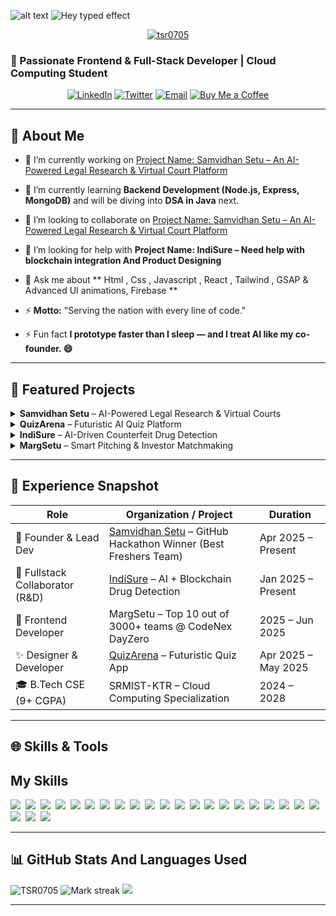 
![alt text](https://miro.medium.com/v2/resize:fit:828/format:webp/1*0N8CVKix7OGfBDsgh9DzrQ.gif)
![Hey typed effect](https://readme-typing-svg.herokuapp.com?font=Poppins&weight=500&size=25&pause=1000&width=435&lines=Hey+there%2C+I'm+Tanmay+Singh!+%F0%9F%91%8B)
<!-- PROFILE VIEWS & TROPHIES -->
<p align="center"> <a href="https://github.com/ryo-ma/github-profile-trophy"><img src="https://github-profile-trophy.vercel.app/?username=tsr0705" alt="tsr0705" /></a> </p>


### 🚀 Passionate Frontend & Full-Stack Developer | Cloud Computing Student 

<p align="center">
  <a href="https://linkedin.com/in/tanmay-singh-28395b345/"><img src="https://img.shields.io/badge/LinkedIn-Tanmay%20Singh-0A66C2?style=for-the-badge&logo=linkedin" alt="LinkedIn" /></a>
  <a href="https://twitter.com/tanmaysinghra18"><img src="https://img.shields.io/badge/Twitter-@tanmaysinghra18-1DA1F2?style=for-the-badge&logo=twitter" alt="Twitter" /></a>
  <a href="mailto:tanmaysingh8246@gmail.com"><img src="https://img.shields.io/badge/Email-tanmaysingh8246@gmail.com-D14836?style=for-the-badge&logo=gmail" alt="Email" /></a>
  <a href="https://buymeacoffee.com/tanmaysingh"><img src="https://img.shields.io/badge/Buy%20Me%20a%20Coffee-☕-ff69b4?style=for-the-badge&logo=buymeacoffee" alt="Buy Me a Coffee" /></a>
</p>

---

## 🌟 About Me

- 🔭 I’m currently working on [Project Name: Samvidhan Setu – An AI-Powered Legal Research & Virtual Court Platform](https://github.com/TSR0705/INNOVERSE-SAMVIDHAN-SETU.git)

- 🌱 I’m currently learning **Backend Development (Node.js, Express, MongoDB)** and will be diving into **DSA in Java** next.

- 👯 I’m looking to collaborate on [Project Name: Samvidhan Setu – An AI-Powered Legal Research & Virtual Court Platform](https://github.com/TSR0705/INNOVERSE-SAMVIDHAN-SETU.git)

- 🤝 I’m looking for help with **Project Name: IndiSure – Need help with blockchain integration And Product Designing**

- 💬 Ask me about ** Html , Css , Javascript , React , Tailwind , GSAP & Advanced UI animations, Firebase **

- ⚡ **Motto:** "Serving the nation with every line of code."
  
- ⚡ Fun fact **I prototype faster than I sleep — and I treat AI like my co-founder. 😄**
---

## 🚀 Featured Projects

<details>
<summary><strong>Samvidhan Setu</strong> – AI-Powered Legal Research & Virtual Courts</summary>

- 🔗 **Repo:** https://github.com/TSR0705/INNOVERSE-SAMVIDHAN-SETU  
- 🛠 **Tech:**  React.js | TailwindCSS | Framer Motion | Lottie | Gemini |Jitsi | Material UI
- ⭐ **Highlights:** AI-driven case summarization, real-time courtroom UI, predictive outcome engine
</details>


<details> <summary><strong>QuizArena</strong> – Futuristic AI Quiz Platform</summary>

- 🔗 **Repo:**  https://github.com/TSR0705/Quiz-Arena 
- 🛠 **Tech:**  React.js | Vite | TailwindCSS | Framer Motion | React Router | GSAP | Three.js | @react-three/fiber 
- ⭐ **Highlights:** 3D-themed animated quiz interface, subject-wise quiz filtering, real-time score feedback, interactive user experience
</details>

<details>
<summary><strong>IndiSure</strong> – AI-Driven Counterfeit Drug Detection</summary>

- 🔗 **Repo:**  *(coming soon…)* 
- 🛠 **Tech:**  *(coming soon…)* 
- ⭐ **Highlights:** AI-powered counterfeit drug detection, blockchain-based supply chain integrity, smart methods to eliminate counterfeit replacement steps
</details>

<details>
<summary><strong>MargSetu</strong> –  Smart Pitching & Investor Matchmaking</summary>

- 🔗 **Repo:** *(coming soon…)*  
- 🛠 **Tech:**  Vite | React.js | TailwindCSS | Framer Motion | Responsive Design | Chart.js | Jitsi | Material UI
- ⭐ **Highlights:** Live pitch deck interface, smart profiles for investors and pitchers, real-time matchmaking UX
</details>

---




## 📄 Experience Snapshot

| Role                              | Organization / Project                      | Duration           |
|-----------------------------------|---------------------------------------------|--------------------|
| 🧠 Founder & Lead Dev             | [Samvidhan Setu](https://github.com/TSR0705/INNOVERSE-SAMVIDHAN-SETU) – GitHub Hackathon Winner (Best Freshers Team) | Apr 2025 – Present |
| 🤝 Fullstack Collaborator (R&D)   | [IndiSure](https://github.com/TSR0705/INDISURE) – AI + Blockchain Drug Detection | Jan 2025 – Present |
| 🎯 Frontend Developer             | MargSetu – Top 10 out of 3000+ teams @ CodeNex DayZero |  2025 – Jun 2025 |
| ✨ Designer & Developer           | [QuizArena](https://github.com/TSR0705/QuizArena) – Futuristic Quiz App | Apr 2025 – May 2025 |
| 🎓 B.Tech CSE (9+ CGPA)           | SRMIST-KTR – Cloud Computing Specialization | 2024 – 2028         |


---

## 🌐 Skills & Tools


## My Skills

<img src="https://img.shields.io/badge/HTML-%23E34F26.svg?logo=html5&logoColor=white"> 
<img src="https://img.shields.io/badge/Tailwind%20CSS-%2338B2AC.svg?logo=tailwind-css&logoColor=white"> 
<img src="https://img.shields.io/badge/CSS-1572B6?logo=css3&logoColor=fff"> 
<img src="https://img.shields.io/badge/JavaScript-F7DF1E?logo=javascript&logoColor=000"> 
<img src="https://img.shields.io/badge/Java-%23ED8B00.svg?logo=openjdk&logoColor=white"> 
<img src="https://img.shields.io/badge/C-00599C?logo=c&logoColor=white"> 
<img src="https://img.shields.io/badge/C++-%2300599C.svg?logo=c%2B%2B&logoColor=white"> 
<img src="https://img.shields.io/badge/React-61DAFB?logo=react&logoColor=white"> 
<img src="https://img.shields.io/badge/Next.js-black?logo=next.js&logoColor=white"> 
<img src="https://img.shields.io/badge/Node.js-6DA55F?logo=node.js&logoColor=white"> 
<img src="https://img.shields.io/badge/Vite-646CFF?logo=vite&logoColor=fff"> 
<img src="https://img.shields.io/badge/Three.js-000?logo=threedotjs&logoColor=fff"> 
<img src="https://img.shields.io/badge/Firebase-039BE5?logo=Firebase&logoColor=white"> 
<img src="https://img.shields.io/badge/MongoDB-%234ea94b.svg?logo=mongodb&logoColor=white"> 
<img src="https://img.shields.io/badge/MySQL-4479A1?logo=mysql&logoColor=fff"> 
<img src="https://img.shields.io/badge/Postgres-%23316192.svg?logo=postgresql&logoColor=white"> 
<img src="https://img.shields.io/badge/ChatGPT-74aa9c?logo=openai&logoColor=white"> 
<img src="https://img.shields.io/badge/Hugging%20Face-FFD21E?logo=huggingface&logoColor=000"> 
<img src="https://img.shields.io/badge/GitHub-%23121011.svg?logo=github&logoColor=white"> 
<img src="https://img.shields.io/badge/npm-CB3837?logo=npm&logoColor=fff"> 
<img src="https://img.shields.io/badge/Vercel-%23000000.svg?logo=vercel&logoColor=white"> 
<img src="https://img.shields.io/badge/AWS-%23FF9900.svg?logo=amazon-web-services&logoColor=white"> 
<img src="https://img.shields.io/badge/Google%20Cloud-%234285F4.svg?logo=google-cloud&logoColor=white"> 
<img src="https://img.shields.io/badge/Python-3776AB?logo=python&logoColor=fff"> 



---

## 📊 GitHub Stats And Languages Used


<img  src="https://github-readme-stats.vercel.app/api?username=tsr0705&theme=dark&show_icons=true&locale=en" alt="TSR0705" />
<img alt="Mark streak" src="https://github-readme-streak-stats-five-roan.vercel.app?user=TSR0705&theme=dark"></td><td width="50%" align="center">
<img align="top-right" src="https://readme-stats-fork-mauve.vercel.app/api/top-langs/?username=TSR0705&theme=dark&hide_border=false&no-bg=true&no-frame=true&langs_count=6"></td></tr></tbody></table>


---

